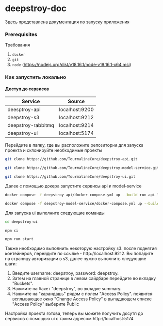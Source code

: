 # deepstroy-doc
Здесь представлена документация по запуску приложения

### Prerequisites
Требования
1. `docker`
2. `git`
3. `node` (https://nodejs.org/dist/v18.16.1/node-v18.16.1-x64.msi)

### Как запустить локально

#### Доступ до сервисов

| Service                       | Source           |
|-------------------------------|------------------|
| deesptroy-api                 | localhost:9200   |
| deepstroy-s3                  | localhost:9212   |
| deepstroy-rabbitmq            | localhost:9214   |
| deepstroy-ui                  | localhost:5174   |

Перейдите в папку, где вы расположите репозитории для запуска проекта и склонируйте необходимые проекты
```bash
git clone https://github.com/TourmalineCore/deepstroy-api.git
```
```bash
git clone https://github.com/TourmalineCore/deepstroy-model-service.git
```
```bash
git clone https://github.com/TourmalineCore/deepstroy-ui.git
```
Далее с помощью докера запустите сервисы api и model-service
```bash
docker compose -f deepstroy-api/docker-compose.yml up --build run-api-locally
```
```bash
docker compose -f deepstroy-model-service/docker-compose.yml up --build run-api-locally
```
Для запуска ui выполните следующие команды
```bash
cd deepstroy-ui
```
```bash
npm ci
```
```bash
npm run start
```
Также необходимо выполнить некоторую настройку s3. после поднятия контейнеров, перейдите по ссылке - 
http://localhost:9212. Вы попадите на страницу авторизации в s3, далее нужно выполнить следующие шаги:
1. Введите username: deepstroy, password: deepstroy. 
2. Затем на главной странице в левом сайдбаре перейдите во вкладку "Buckets".
3. Нажмите на бакет "deepstroy", во вкладке summary.
4. Нажмите на "карандашь" рядом с полем "Access Policy". появится всплывающее окно "Change Access Policy" в выпадающем списке "Access Policy" выберите Public

Настройка проекта готова, теперь вы можете получить досутп до сервисов с помощью ui с таким адресом http://localhost:5174

